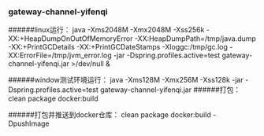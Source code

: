 ### gateway-channel-yifenqi

######linux运行：
    java -Xms2048M -Xmx2048M -Xss256k -XX:+HeapDumpOnOutOfMemoryError -XX:HeapDumpPath=/tmp/java.dump -XX:+PrintGCDetails -XX:+PrintGCDateStamps -Xloggc:/tmp/gc.log -XX:ErrorFile=/tmp/jvm_error.log -jar -Dspring.profiles.active=test gateway-channel-yifenqi.jar >/dev/null &
    
######window测试环境运行： 
    java -Xms128M -Xmx256M -Xss128k -jar -Dspring.profiles.active=test gateway-channel-yifenqi.jar
######打包：
    clean package docker:build
 
######打包并推送到docker仓库：
    clean package docker:build -DpushImage